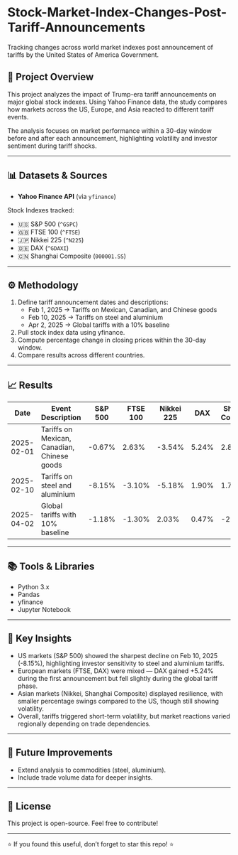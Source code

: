 # Stock-Market-Index-Changes-Post-Tariff-Announcements
Tracking changes across world market indexes post announcement of tariffs by the United States of America Government.

## 📌 Project Overview
This project analyzes the impact of Trump-era tariff announcements on major global stock indexes. Using Yahoo Finance data, the study compares how markets across the US, Europe, and Asia reacted to different tariff events.

The analysis focuses on market performance within a 30-day window before and after each announcement, highlighting volatility and investor sentiment during tariff shocks.

---

## 📊 Datasets & Sources
- **Yahoo Finance API** (via `yfinance`)

Stock Indexes tracked:
- 🇺🇸 S&P 500 (`^GSPC`)
- 🇬🇧 FTSE 100 (`^FTSE`)
- 🇯🇵 Nikkei 225 (`^N225`)
- 🇩🇪 DAX (`^GDAXI`)
- 🇨🇳 Shanghai Composite (`000001.SS`)

---

## ⚙️ Methodology
1. Define tariff announcement dates and descriptions:
   - Feb 1, 2025 → Tariffs on Mexican, Canadian, and Chinese goods
   - Feb 10, 2025 → Tariffs on steel and aluminium
   - Apr 2, 2025 → Global tariffs with a 10% baseline
2. Pull stock index data using yfinance.
3. Compute percentage change in closing prices within the 30-day window.
4. Compare results across different countries.

---

## 📈 Results
| Date       | Event Description                           | S\&P 500 | FTSE 100 | Nikkei 225 | DAX   | Shanghai Composite |
| ---------- | ------------------------------------------- | -------- | -------- | ---------- | ----- | ------------------ |
| 2025-02-01 | Tariffs on Mexican, Canadian, Chinese goods | -0.67%   | 2.63%    | -3.54%     | 5.24% | 2.83%              |
| 2025-02-10 | Tariffs on steel and aluminium              | -8.15%   | -3.10%   | -5.18%     | 1.90% | 1.74%              |
| 2025-04-02 | Global tariffs with 10% baseline            | -1.18%   | -1.30%   | 2.03%      | 0.47% | -2.12%             |

---

## 📚 Tools & Libraries
- Python 3.x
- Pandas
- yfinance
- Jupyter Notebook

---

## 🔑 Key Insights
- US markets (S&P 500) showed the sharpest decline on Feb 10, 2025 (-8.15%), highlighting investor sensitivity to steel and aluminium tariffs.
- European markets (FTSE, DAX) were mixed — DAX gained +5.24% during the first announcement but fell slightly during the global tariff phase.
- Asian markets (Nikkei, Shanghai Composite) displayed resilience, with smaller percentage swings compared to the US, though still showing volatility.
- Overall, tariffs triggered short-term volatility, but market reactions varied regionally depending on trade dependencies.

---

## 🚀 Future Improvements
- Extend analysis to commodities (steel, aluminium).
- Include trade volume data for deeper insights.

---

## 📜 License
This project is open-source. Feel free to contribute!

---

⭐ If you found this useful, don’t forget to star this repo! ⭐
